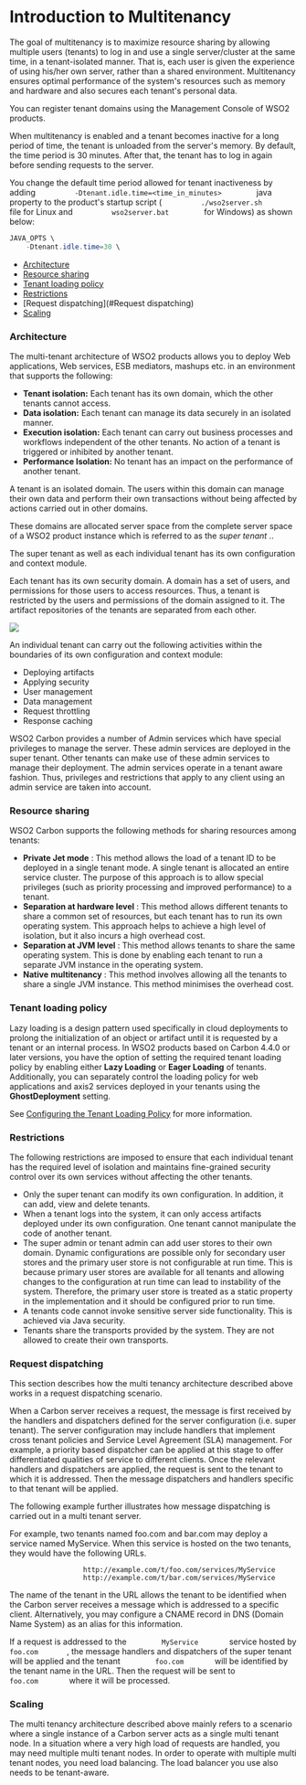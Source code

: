 # Introduction to Multitenancy

The goal of multitenancy is to maximize resource sharing by allowing
multiple users (tenants) to log in and use a single server/cluster at
the same time, in a tenant-isolated manner. That is, each user is given
the experience of using his/her own server, rather than a shared
environment. Multitenancy ensures optimal performance of the system's
resources such as memory and hardware and also secures each tenant's
personal data.

You can register tenant domains using the Management Console of WSO2
products.

When multitenancy is enabled and a tenant becomes inactive for a long
period of time, the tenant is unloaded from the server's memory. By
default, the time period is 30 minutes. After that, the tenant has to
log in again before sending requests to the server.

You change the default time period allowed for tenant inactiveness by
adding `          -Dtenant.idle.time=<time_in_minutes>         ` java
property to the product's startup script (
`          ./wso2server.sh         ` file for Linux and
`          wso2server.bat         ` for Windows) as shown below:

  

``` java
JAVA_OPTS \
    -Dtenant.idle.time=30 \
```

-   [Architecture](#architecture)
-   [Resource sharing](#resource-sharing)
-   [Tenant loading
    policy](#tenant-loading-policy)
-   [Restrictions](#restrictions)
-   [Request
    dispatching](#Request dispatching)
-   [Scaling](#scaling)

### Architecture

The multi-tenant architecture of WSO2 products allows you to deploy Web
applications, Web services, ESB mediators, mashups etc. in an
environment that supports the following:

-   **Tenant isolation:** Each tenant has its own domain, which the
    other tenants cannot access.
-   **Data isolation:** Each tenant can manage its data securely in an
    isolated manner.
-   **Execution isolation:** Each tenant can carry out business
    processes and workflows independent of the other tenants. No action
    of a tenant is triggered or inhibited by another tenant.
-   **Performance Isolation:** No tenant has an impact on the
    performance of another tenant.

A tenant is an isolated domain. The users within this domain can manage
their own data and perform their own transactions without being affected
by actions carried out in other domains.

These domains are allocated server space from the complete server space
of a WSO2 product instance which is referred to as the *super tenant* ..

The super tenant as well as each individual tenant has its own
configuration and context module.

Each tenant has its own security domain. A domain has a set of users,
and permissions for those users to access resources. Thus, a tenant is
restricted by the users and permissions of the domain assigned to it.
The artifact repositories of the tenants are separated from each other.

![](../assets/img/45960071/46211144.png)

An individual tenant can carry out the following activities within the
boundaries of its own configuration and context module:

-   Deploying artifacts
-   Applying security
-   User management
-   Data management
-   Request throttling
-   Response caching

WSO2 Carbon provides a number of Admin services which have special
privileges to manage the server. These admin services are deployed
in the super tenant. Other tenants can make use of these admin services
to manage their deployment. The admin services operate in a tenant aware
fashion. Thus, privileges and restrictions that apply to any client
using an admin service are taken into account.

### Resource sharing

WSO2 Carbon supports the following methods for sharing resources among
tenants:

-   **Private Jet mode** : This method allows the load of a tenant ID to
    be deployed in a single tenant mode. A single tenant is allocated an
    entire service cluster. The purpose of this approach is to allow
    special privileges (such as priority processing and improved
    performance) to a tenant.
-   **Separation at hardware level** : This method allows different
    tenants to share a common set of resources, but each tenant has to
    run its own operating system. This approach helps to achieve a high
    level of isolation, but it also incurs a high overhead cost.
-   **Separation at JVM level** : This method allows tenants to share
    the same operating system. This is done by enabling each tenant to
    run a separate JVM instance in the operating system.
-   **Native** **multitenancy** : This method involves allowing all the
    tenants to share a single JVM instance. This method minimises the
    overhead cost.

### Tenant loading policy

Lazy loading is a design pattern used specifically in cloud deployments
to prolong the initialization of an object or artifact until it is
requested by a tenant or an internal process. In WSO2 products based on
Carbon 4.4.0 or later versions, you have the option of setting the
required tenant loading policy by enabling either **Lazy Loading** or
**Eager Loading** of tenants. Additionally, you can separately control
the loading policy for web applications and axis2 services deployed in
your tenants using the **GhostDeployment** setting.

See [Configuring the Tenant Loading
Policy](../../administer/configuring-the-tenant-loading-policy) for more information.

### Restrictions

The following restrictions are imposed to ensure that each individual
tenant has the required level of isolation and maintains fine-grained
security control over its own services without affecting the other
tenants.

-   Only the super tenant can modify its own configuration. In addition,
    it can add, view and delete tenants.
-   When a tenant logs into the system, it can only access artifacts
    deployed under its own configuration. One tenant cannot manipulate
    the code of another tenant.
-   The super admin or tenant admin can add user stores to their own
    domain. Dynamic configurations are possible only for secondary user
    stores and the primary user store is not configurable at run time.
    This is because primary user stores are available for all tenants
    and allowing changes to the configuration at run time can lead to
    instability of the system. Therefore, the primary user store is
    treated as a static property in the implementation and it should be
    configured prior to run time.
-   A tenants code cannot invoke sensitive server side functionality.
    This is achieved via Java security.
-   Tenants share the transports provided by the system. They are not
    allowed to create their own transports.

### Request dispatching

This section describes how the multi tenancy architecture described
above works in a request dispatching scenario.

When a Carbon server receives a request, the message is first received
by the handlers and dispatchers defined for the server configuration
(i.e. super tenant). The server configuration may include handlers that
implement cross tenant policies and Service Level Agreement (SLA)
management. For example, a priority based dispatcher can be applied at
this stage to offer differentiated qualities of service to different
clients. Once the relevant handlers and dispatchers are applied, the
request is sent to the tenant to which it is addressed. Then the message
dispatchers and handlers specific to that tenant will be applied.

The following example further illustrates how message dispatching is
carried out in a multi tenant server.

For example, two tenants named foo.com and bar.com may deploy a service
named MyService. When this service is hosted on the two tenants, they
would have the following URLs.

`                   http://example.com/t/foo.com/services/MyService                 `  
`                   http://example.com/t/bar.com/services/MyService                 `

The name of the tenant in the URL allows the tenant to be identified
when the Carbon server receives a message which is addressed to a
specific client. Alternatively, you may configure a CNAME record in DNS
(Domain Name System) as an alias for this information.

If a request is addressed to the `         MyService        ` service
hosted by `         foo.com        `, the message handlers and
dispatchers of the super tenant will be applied and the tenant
`         foo.com        ` will be identified by the tenant name in the
URL. Then the request will be sent to `         foo.com        ` where
it will be processed.

### Scaling

The multi tenancy architecture described above mainly refers to a
scenario where a single instance of a Carbon server acts as a single
multi tenant node. In a situation where a very high load of requests are
handled, you may need multiple multi tenant nodes. In order to operate
with multiple multi tenant nodes, you need load balancing. The load
balancer you use also needs to be tenant-aware.
